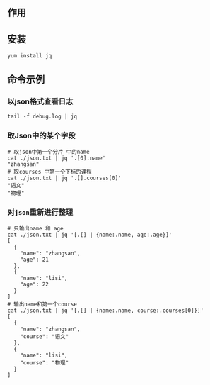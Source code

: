 ## 作用



## 安装

```shell
yum install jq
```





## 命令示例

### 以json格式查看日志

```shell
tail -f debug.log | jq
```

### 取Json中的某个字段

```shell
# 取json中第一个分片 中的name
cat ./json.txt | jq '.[0].name'
"zhangsan"
# 取courses 中第一个下标的课程
cat ./json.txt | jq '.[].courses[0]'
"语文"
"物理"
```

### 对`json`重新进行整理

```shell
# 只输出name 和 age
cat ./json.txt | jq '[.[] | {name:.name, age:.age}]'
[
  {
    "name": "zhangsan",
    "age": 21
  },
  {
    "name": "lisi",
    "age": 22
  }
]
# 输出name和第一个course
cat ./json.txt | jq '[.[] | {name:.name, course:.courses[0]}]'
[
  {
    "name": "zhangsan",
    "course": "语文"
  },
  {
    "name": "lisi",
    "course": "物理"
  }
]
```

